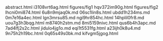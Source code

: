 abstract.html
i3108vrt6ag.html
figures/fig1
hqv372im90g.html
figures/fig2
lhcni0mi874.html
6u8n9mjaq0k.md
06sc1lin8s.html
ubdd1h234ms.md
0m7e16a4ec.html
lgn3mrsu85.md
ngi9hr854hc.html
14hplil0fr8.md
uou7g3h3bqg.html
m8740h2stm.md
8mi5159nivc.html
qus6b4h3apc.md
7ad4lfj2s2c.html
jidulo4jg1o.md
eqi1t5531fg.html
a23ijh0k8u4.md
9n75h2h19bc.html
0q65s49s0bk.md
kifvgm5jgog.html